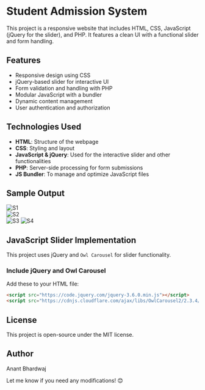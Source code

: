 # Student Admission System

This project is a responsive website that includes HTML, CSS, JavaScript (jQuery for the slider), and PHP. It features a clean UI with a functional slider and form handling.

## Features
- Responsive design using CSS
- jQuery-based slider for interactive UI
- Form validation and handling with PHP
- Modular JavaScript with a bundler
- Dynamic content management
- User authentication and authorization

## Technologies Used
- **HTML**: Structure of the webpage
- **CSS**: Styling and layout
- **JavaScript & jQuery**: Used for the interactive slider and other functionalities
- **PHP**: Server-side processing for form submissions
- **JS Bundler**: To manage and optimize JavaScript files

## Sample Output
![S1](https://github.com/user-attachments/assets/9bf13d52-9591-481e-8c68-5da530b4a82f)  
![S2](https://github.com/user-attachments/assets/a8889c2b-30f6-4dc1-a9f7-363a60ab3ee0)  
![S3](https://github.com/user-attachments/assets/51c7b3bb-39d2-497e-a72a-8a9040cae074)
![S4](https://github.com/user-attachments/assets/7d64a0fc-8328-4925-92b9-88b5812e6626)


## JavaScript Slider Implementation
This project uses jQuery and `Owl Carousel` for slider functionality.

### Include jQuery and Owl Carousel
Add these to your HTML file:
```html
<script src="https://code.jquery.com/jquery-3.6.0.min.js"></script>
<script src="https://cdnjs.cloudflare.com/ajax/libs/OwlCarousel2/2.3.4/owl.carousel.min.js"></script>
```


## License
This project is open-source under the MIT license.

## Author
Anant Bhardwaj       

Let me know if you need any modifications! 😊


